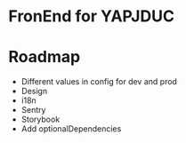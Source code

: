 # FronEnd for YAPJDUC

# Roadmap
* Different values in config for dev and prod
* Design
* i18n
* Sentry
* Storybook
* Add optionalDependencies
